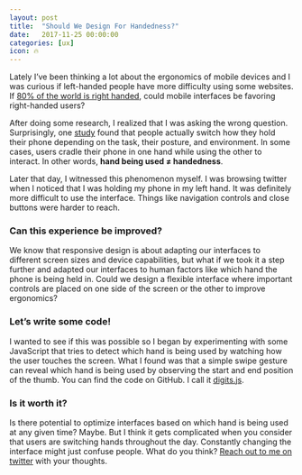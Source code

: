 ```yaml
---
layout: post
title:  "Should We Design For Handedness?"
date:   2017-11-25 00:00:00
categories: [ux]
icon: 🔥
---
```


Lately I’ve been thinking a lot about the ergonomics of mobile devices and I was curious if left-handed people have more difficulty using some websites. If [80% of the world is right handed](https://www.scientificamerican.com/article/why-are-more-people-right/), could mobile interfaces be favoring right-handed users?

After doing some research, I realized that I was asking the wrong question. Surprisingly, one [study](http://www.uxmatters.com/mt/archives/2013/02/how-do-users-really-hold-mobile-devices.php) found that people actually switch  how they hold their phone depending on the task, their posture, and environment. In some cases, users cradle their phone in one hand while using the other to interact. In other words, **hand being used ≠ handedness**.

Later that day, I witnessed this phenomenon myself. I was browsing twitter when I noticed that I was holding my phone in my left hand. It was definitely more difficult to use the interface. Things like navigation controls and close buttons were harder to reach.


### Can this experience be improved?

We know that responsive design is about adapting our interfaces to different screen sizes and device capabilities, but what if we took it a step further and adapted our interfaces to human factors like which hand the phone is being held in. Could we design a flexible interface where important controls are placed on one side of the screen or the other to improve ergonomics?

### Let’s write some code!

I wanted to see if this was possible so I began by experimenting with some JavaScript that tries to detect which hand is being used by watching how the user touches the screen. What I found was that a simple swipe gesture can reveal which hand is being used by observing the start and end position of the thumb. You can find the code on GitHub. I call it [digits.js](https://github.com/peterhry/digits.js).


### Is it worth it?

Is there potential to optimize interfaces based on which hand is being used at any given time? Maybe. But I think it gets complicated when you consider that users are switching hands throughout the day. Constantly changing the interface might just confuse people. What do you think? <a href="http://twitter.com/peterhry">Reach out to me on twitter</a> with your thoughts.
